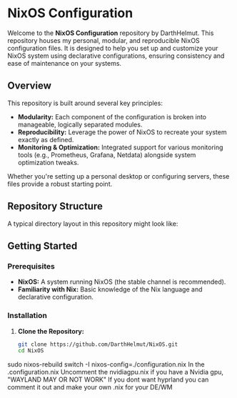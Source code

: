 # NixOS Configuration

Welcome to the **NixOS Configuration** repository by DarthHelmut. This repository houses my personal, modular, and reproducible NixOS configuration files. It is designed to help you set up and customize your NixOS system using declarative configurations, ensuring consistency and ease of maintenance on your systems.

## Overview

This repository is built around several key principles:

- **Modularity:** Each component of the configuration is broken into manageable, logically separated modules.
- **Reproducibility:** Leverage the power of NixOS to recreate your system exactly as defined.
- **Monitoring & Optimization:** Integrated support for various monitoring tools (e.g., Prometheus, Grafana, Netdata) alongside system optimization tweaks.

Whether you're setting up a personal desktop or configuring servers, these files provide a robust starting point.

## Repository Structure

A typical directory layout in this repository might look like:


## Getting Started

### Prerequisites

- **NixOS:** A system running NixOS (the stable channel is recommended).
- **Familiarity with Nix:** Basic knowledge of the Nix language and declarative configuration.

### Installation

1. **Clone the Repository:**

   ```bash
   git clone https://github.com/DarthHelmut/NixOS.git
   cd NixOS


sudo nixos-rebuild switch -I nixos-config=./configuration.nix
In the .configuration.nix Uncomment the nvidiagpu.nix if you have a Nvidia gpu, "WAYLAND MAY OR NOT WORK"
If you dont want hyprland you can comment it out and make your own .nix for your DE/WM
